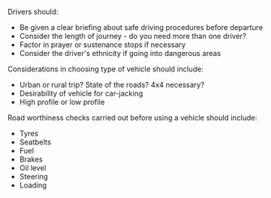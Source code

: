 [Title]: # (Journey Preparation)
[Difficulty]: # (Beginner)
[Order]: # (3)

Drivers should:

*   Be given a clear briefing about safe driving procedures before departure
*   Consider the length of journey - do you need more than one driver?
*   Factor in prayer or sustenance stops if necessary
*   Consider the driver's ethnicity if going into dangerous areas

Considerations in choosing type of vehicle should include:

*   Urban or rural trip? State of the roads? 4x4 necessary?
*   Desirability of vehicle for car-jacking
*   High profile or low profile

Road worthiness checks carried out before using a vehicle should include:

*   Tyres
*   Seatbelts
*   Fuel
*   Brakes
*   Oil level
*   Steering
*   Loading